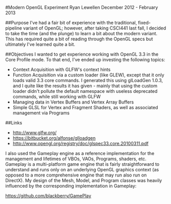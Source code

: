 #Modern OpenGL Experiment
Ryan Lewellen
December 2012 - February 2013

##Purpose
I've had a fair bit of experience with the traditional, fixed-pipeline variant of OpenGL; however, after taking CSCI441
last fall, I decided to take the time (and the plunge) to learn a bit about the modern variant. This has required quite
a bit of reading through the OpenGL specs but ultimately I've learned quite a bit.

##Objectives
I wanted to get experience working with OpenGL 3.3 in the Core Profile mode. To that end, I've ended up investing the
following topics:

* Context Acquisition with GLFW's context hints
* Function Acquisition via a custom loader (like GLEW), except that it only loads valid 3.3 core commands.
  I generated this using glLoadGen 1.0.3, and I quite like the results it has given - mainly that using the custom
  loader didn't pollute the default namespace with useless deprecated commands, while still working with GLFW
* Managing data in Vertex Buffers and Vertex Array Buffers
* Simple GLSL for Vertex and Fragment Shaders, as well as associated management via Programs

##Links
* http://www.glfw.org/
* https://bitbucket.org/alfonse/glloadgen
* http://www.opengl.org/registry/doc/glspec33.core.20100311.pdf

I also used the Gameplay engine as a reference implementation for the management and lifetimes of VBOs, VAOs, Programs,
shaders, etc. Gameplay is a multi-platform game engine that is fairly straightforward to understand and runs only on an
underlying OpenGL graphics context (as opposed to a more comprehensive engine that may run also run on DirectX). My
design of the Mesh, Model, and Program classes was heavily influenced by the corresponding implementation in Gameplay:

https://github.com/blackberry/GamePlay
